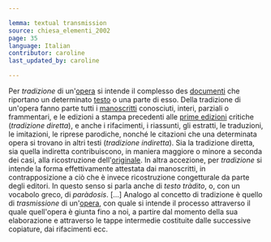 ```yaml
---

lemma: textual transmission
source: chiesa_elementi_2002
page: 35
language: Italian
contributor: caroline
last_updated_by: caroline

---
```


Per _tradizione_ di un'[opera](work.html) si intende il complesso des [documenti](document.html) che riportano un determinato [testo](text.html) o una parte di esso. Della tradizione di un'opera fanno parte tutti i [manoscritti](manuscript.html) conosciuti, interi, parziali o frammentari, e le edizioni a stampa precedenti alle [prime edizioni](editionFirst.html) critiche (_tradizione diretta_), e anche i rifacimenti, i riassunti, gli estratti, le traduzioni, le imitazioni, le riprese parodiche, nonché le citazioni che una determinata opera si trovano in altri testi (_tradizione indiretta_). Sia la tradizione diretta, sia quella indiretta contribuiscono, in maniera maggiore o minore a seconda dei casi, alla ricostruzione dell'[originale](original.html).
In altra accezione, per _tradizione_ si intende la forma effettivamente attestata dai manoscritti, in contrapposizione a ciò che è invece ricostruzione congetturale da parte degli editori. In questo senso si parla anche di _testo tràdito_, o, con un vocabolo greco, di _paràdosis_. [...]
Analogo al concetto di tradizione è quello di _trasmissione_ di un'[opera](work.html), con quale si intende il processo attraverso il quale quell'opera è giunta fino a noi, a partire dal momento della sua elaborazione e attraverso le tappe intermedie costituite dalle successive copiature, dai rifacimenti ecc.
